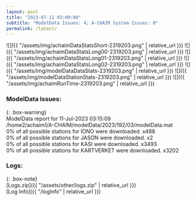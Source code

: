 ```yaml
---
layout: post
title: "2023-07-11 03:00:00"
subtitle: "ModelData Issues: 4; A-CHAIM System Issues: 0"
permalink: /latest/
---
```


![]({{ "/assets/img/achaimDataStatsShort-2319203.png" | relative_url }})
![]({{ "/assets/img/achaimDataStatsLong00-2319203.png" | relative_url }})
![]({{ "/assets/img/achaimDataStatsLong01-2319203.png" | relative_url }})
![]({{ "/assets/img/achaimDataStatsLong02-2319203.png" | relative_url }})
![]({{ "/assets/img/modelDataDataStats-2319203.png" | relative_url }})
![]({{ "/assets/img/modelDataStationStats-2319203.png" | relative_url }})
![]({{ "/assets/img/achaimRunTime-2319203.png" | relative_url }})


### ModelData Issues:  
  
{: .box-warning}  
 ModelData report for 11-Jul-2023 03:15:09   
 /home2/achaim1/A-CHAIM/modelData/2023/192/03/modelData.mat   
 0% of all possible stations for IONO were downloaded. x488   
 0% of all possible stations for JASON were downloaded. x2   
 0% of all possible stations for KASI were downloaded. x3493   
 0% of all possible stations for KARTVERKET were downloaded. x3202   
  


### Logs:  
  
{: .box-note}  
[Logs.zip]({{ "/assets/other/logs.zip" | relative_url }})  
[Log Info]({{ "/logInfo" | relative_url }})  
